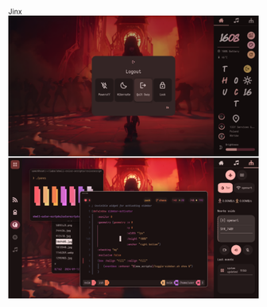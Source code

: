 Jinx
![](https://github.com/szorfein/unix-portfolio/blob/master/Jinx/jinx-dialog.jpg)
![](https://github.com/szorfein/unix-portfolio/blob/master/Jinx/full.jpg)

